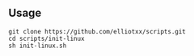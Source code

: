 ## Usage
```
git clone https://github.com/elliotxx/scripts.git
cd scripts/init-linux
sh init-linux.sh
```

